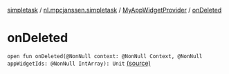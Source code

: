 [simpletask](../../index.md) / [nl.mpcjanssen.simpletask](../index.md) / [MyAppWidgetProvider](index.md) / [onDeleted](.)

# onDeleted

`open fun onDeleted(@NonNull context: @NonNull Context, @NonNull appWidgetIds: @NonNull IntArray): Unit` [(source)](https://github.com/mpcjanssen/simpletask-android/blob/master/src/main/java/nl/mpcjanssen/simpletask/MyAppWidgetProvider.java#L122)